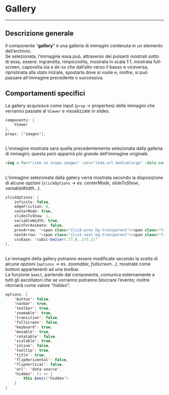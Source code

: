 # Gallery  

<hr>  

## Descrizione generale  
Il componente “**gallery**” è una galleria di immagini contenuta in un elemento dell’archivio.     
Se selezionata, l’immagine essa può, attraverso dei pulsanti mostrati sotto di essa, essere: ingrandita, rimpicciolita, mostrata in scala 1:1, mostrata full-screen, capovolta sia a dx-sx che dall’alto verso il basso e viceversa, ripristinata alla stato iniziale, spostarla dove si vuole e, inoltre, si può passare all’immagine precedente o successiva.  

## Comportamenti specifici  
La gallery acquisisce come input (```prop``` → properties) delle immagini che verranno passate al ```Viewer``` e visualizzate in slides.  

```java
components: {
	Viewer
},
props: ['images'],
```
##

L’immagine mostrata sarà quella precedentemente selezionata dalla galleria di immagini; questa però apparirà più grande dell’immagine originale.  

```html
<img v-for="item in scope.images" :src="item.url.mediumlarge" :data-source="item.url.original" :key="item.id">
```
##

L’immagine selezionata dalla gallery verrà mostrata secondo la disposizione di alcune opzioni (```slickOptions``` → es. *centerMode*, *slideToShow*, *variableWidth*...).  

```java
slickOptions: {
	infinite: false,
	edgeFriction: 0,
	centerMode: true,
	slidesToShow: 1,
	variableWidth: true,
	waitForAnimate: false,
	prevArrow: '<span class="slick-prev bg-transparent"><span class="fal fa-chevron-left fa-2x white"></span></span>',
	nextArrow: '<span class="slick-next bg-transparent"><span class="fal fa-chevron-right fa-2x white"></span></span>',
	cssEase: 'cubic-bezier(.77,0,.175,1)'
},
```
##

Le immagini della gallery potranno essere modificate secondo la scelta di alcune opzioni (```options``` → es. *zoomable*, *fullscreen*...), mostrate come bottoni appartenenti ad una toolbar.  
La funzione ```$emit```, partendo dal componente, comunica esternamente a tutti gli ascoltatori che se vorranno potranno bloccare l’evento; inoltre ritornerà come valore “*hidden*”.  

```java
options: {
	'button': false,
	'navbar': true,
	'toolbar': true,
	'zoomable': true,
	'transition': false,
	'fullscreen': false,
	'keyboard': true,
	'movable': true,
	'rotatable': false,
	'scalable': true,
	'inline': false,
	'tooltip': true,
	'title': true,
	'flipHorizontal': false,
	'flipVertical': false,
	'url': 'data-source',
	'hidden': () => {
		this.$emit('hidden')
	}
}
```